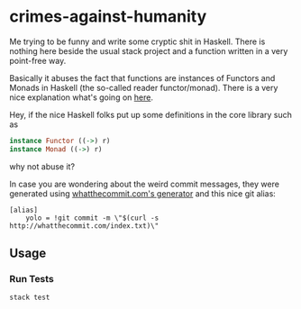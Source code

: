 # crimes-against-humanity

Me trying to be funny and write some cryptic shit in Haskell.
There is nothing here beside the usual stack project
and a function written in a very point-free way.

Basically it abuses the fact that functions are instances
of Functors and Monads in Haskell (the so-called reader functor/monad). 
There is a very nice explanation what's going on
[here](https://eli.thegreenplace.net/2018/haskell-functions-as-functors-applicatives-and-monads/).

Hey, if the nice Haskell folks put up some definitions in the core library
such as

```haskell
instance Functor ((->) r)
instance Monad ((->) r)
```

why not abuse it?

In case you are wondering about the weird commit messages, they were
generated using [whatthecommit.com's generator](www.whatthecommit.com) and this
nice git alias:

```
[alias]
    yolo = !git commit -m \"$(curl -s http://whatthecommit.com/index.txt)\"
```

## Usage

### Run Tests

```bash
stack test
```
